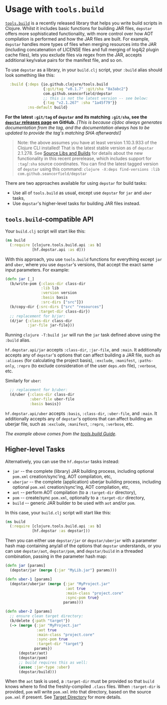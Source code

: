 # Usage with `tools.build`

[`tools.build`](https://clojure.org/guides/tools_build) is a recently released library that helps you write build scripts in Clojure. Whilst it includes basic functions for building JAR files, `depstar` offers more sophisticated functionality, with more control over how AOT compilation is performed and how the JAR files are built. For example, `depstar` handles more types of files when merging resources into the JAR (including concatenation of LICENSE files and full merging of log4j2 plugin cache files), lets you exclude files via regex from the JAR, accepts additional key/value pairs for the manifest file, and so on.

To use `depstar` as a library, in your `build.clj` script, your `:build` alias should look something like this:

```clojure
  :build {:deps {io.github.clojure/tools.build
                 {:git/tag "v0.1.7" :git/sha "8a3abc2"}
                 com.github.seancorfield/depstar
                 ;; this is not the latest version -- see below:
                 {:tag "v2.1.267" :sha "1a45f79"}}
          :ns-default build}
```

**For the latest `:git/tag` of `depstar` and its matching `:git/sha`, see the [`depstar` releases page](https://github.com/seancorfield/depstar/releases) on GitHub.**
_[This is because cljdoc always generates documentation from the tag, and the documentation always has to be updated to provide the tag's matching SHA afterwards!]_

> Note: the above assumes you have at least version 1.10.3.933 of the Clojure CLI installed! That is the latest stable version as of `depstar` 2.1.278. See [Source Libs and Builds](https://clojure.org/news/2021/07/09/source-libs-builds) for details about the new functionality in this recent prerelease, which includes support for `:tag`/`:sha` source coordinates. You can find the latest tagged version of `depstar` using this command: `clojure -X:deps find-versions :lib com.github.seancorfield/depstar`

There are two approaches available for using `depstar` for build tasks:
* Use all of `tools.build` as usual, except use `depstar` for `jar` and `uber` tasks,
* Use `depstar`'s higher-level tasks for building JAR files instead.

## `tools.build`-compatible API

Your `build.clj` script will start like this:

```clojure
(ns build
  (:require [clojure.tools.build.api :as b]
            [hf.depstar.api :as d]))
```

With this approach, you use `tools.build` functions for everything except `jar` and `uber`, where you use `depstar`'s versions, that accept the exact same input parameters. For example:

```clojure
(defn jar [_]
  (b/write-pom {:class-dir class-dir
                :lib lib
                :version version
                :basis basis
                :src-dirs ["src"]})
  (b/copy-dir {:src-dirs ["src" "resources"]
               :target-dir class-dir})
  ;; replacement for b/jar:
  (d/jar {:class-dir class-dir
          :jar-file jar-file}))
```

Running `clojure -T:build jar` will run the `jar` task defined above using the `:build` alias.

`hf.depstar.api/jar` accepts `:class-dir`, `:jar-file`, and `:main`. It additionally accepts any of `depstar`'s options that can affect building a JAR file, such as `:aliases` (for calculating the project basis), `:exclude`, `:manifest`, `:paths-only`, `:repro` (to exclude consideration of the user `deps.edn` file), `:verbose`, etc.

Similarly for `uber`:

```clojure
  ;; replacement for b/uber:
  (d/uber {:class-dir class-dir
           :uber-file uber-file
           :basis basis})
```

`hf.depstar.api/uber` accepts `:basis`, `:class-dir`, `:uber-file`, and `:main`. It additionally accepts any of `depstar`'s options that can affect building an uberjar file, such as `:exclude`, `:manifest`, `:repro`, `:verbose`, etc.

_The example above comes from the [tools.build Guide](https://clojure.org/guides/tools_build)._

## Higher-level Tasks

Alternatively, you can use the `hf.depstar` tasks instead:
* `jar` -- the complete (library) JAR building process, including optional `pom.xml` creation/sync'ing, AOT compilation, etc,
* `uberjar` -- the complete (application) uberjar building process, including optional `pom.xml` creation/sync'ing, AOT compilation, etc,
* `aot` -- perform AOT compilation (to a `:target-dir` directory),
* `pom` -- create/sync `pom.xml`, optionally to a `:target-dir` directory,
* `build` -- generic JAR builder to be used with `aot` and/or `pom`.

In this case, your `build.clj` script will start like this:

```clojure
(ns build
  (:require [clojure.tools.build.api :as b]
            [hf.depstar :as depstar]))
```

Then you can either use `depstar/jar` or `depstar/uberjar` with a parameter hash map containing any/all of the options that `depstar` understands, or you can use `depstar/aot`, `depstar/pom`, and `depstar/build` in a threaded combination, passing in the parameter hash map:

```clojure
(defn jar [params]
  (depstar/jar (merge {:jar "MyLib.jar"} params)))

(defn uber-1 [params]
  (depstar/uberjar (merge {:jar "MyProject.jar"
                           :aot true
                           :main-class "project.core"
                           :sync-pom true}
                          params)))

(defn uber-2 [params]
  ;; ensure clean target directory:
  (b/delete {:path "target"})
  (-> (merge {:jar "MyProject.jar"
              :aot true
              :main-class "project.core"
              :sync-pom true
              :target-dir "target"}
             params})
      (depstar/aot)
      (depstar/pom)
      ;; build requires this as well:
      (assoc :jar-type :uber)
      (depstar/build)))
```

When the `aot` task is used, a `:target-dir` must be provided so that `build` knows where to find the freshly-compiled `.class` files. When `:target-dir` is provided, `pom` will write `pom.xml` into that directory, based on the source `pom.xml` if present. See [Target Directory](target.md) for more details.
